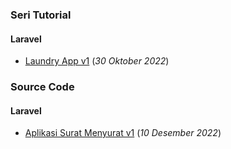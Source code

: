 ### Seri Tutorial
#### Laravel
- [Laundry App v1](https://drive.google.com/file/d/1FIzy-17rOXP6yOhQWw-Wn0W1qssWfibd/view?usp=sharing) (_30 Oktober 2022_)

### Source Code
#### Laravel
- [Aplikasi Surat Menyurat v1](https://github.com/404NotFoundIndonesia/laravel-surat-menyurat-v1) (_10 Desember 2022_)
